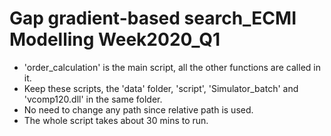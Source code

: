 # Gap gradient-based search_ECMI Modelling Week2020_Q1
* 'order_calculation' is the main script, all the other functions are called in it.
* Keep these scripts, the 'data' folder, 'script', 'Simulator_batch' and 'vcomp120.dll' in the same folder.
* No need to change any path since relative path is used. 
* The whole script takes about 30 mins to run.
